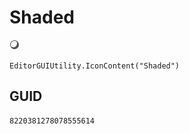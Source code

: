 # Shaded
![](/img/Shaded.png)

``` CSharp
EditorGUIUtility.IconContent("Shaded")
```
## GUID
```
8220381278078555614
```
